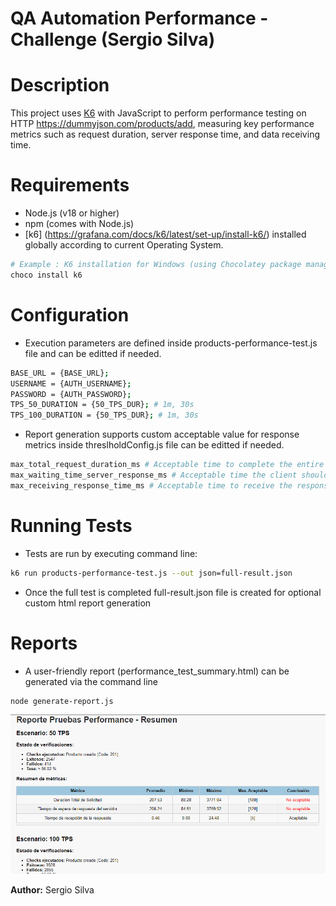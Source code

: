 # QA Automation Performance - Challenge (Sergio Silva)

#  Description
This project uses [K6](https://k6.io/) with JavaScript to perform performance testing on HTTP https://dummyjson.com/products/add, measuring key performance metrics such as request duration, server response time, and data receiving time.

# Requirements
- Node.js (v18 or higher) 
- npm (comes with Node.js)
- [k6] (https://grafana.com/docs/k6/latest/set-up/install-k6/) installed globally according to current Operating System.
``` bash
# Example : K6 installation for Windows (using Chocolatey package manager)
choco install k6
```

# Configuration
- Execution parameters are defined inside products-performance-test.js file and can be editted if needed. 
``` bash
BASE_URL = {BASE_URL};
USERNAME = {AUTH_USERNAME};
PASSWORD = {AUTH_PASSWORD};
TPS_50_DURATION = {50_TPS_DUR}; # 1m, 30s
TPS_100_DURATION = {50_TPS_DUR}; # 1m, 30s
```

- Report generation supports custom acceptable value for response metrics inside threslholdConfig.js file can be editted if needed.
``` bash
max_total_request_duration_ms # Acceptable time to complete the entire HTTP request (includes connection, waiting, and response)
max_waiting_time_server_response_ms # Acceptable time the client should wait before receiving a response from the server
max_receiving_response_time_ms # Acceptable time to receive the response data once the server has started sending it
```

# Running Tests
- Tests are run by executing command line:
```bash
k6 run products-performance-test.js --out json=full-result.json
```
- Once the full test is completed full-result.json file is created for optional custom html report generation

# Reports
- A user-friendly report (performance_test_summary.html) can be generated via the command line
```bash
node generate-report.js
``` 
![performance_test_summary.html reference output example](reference/custom-report.png)

**Author:** Sergio Silva 